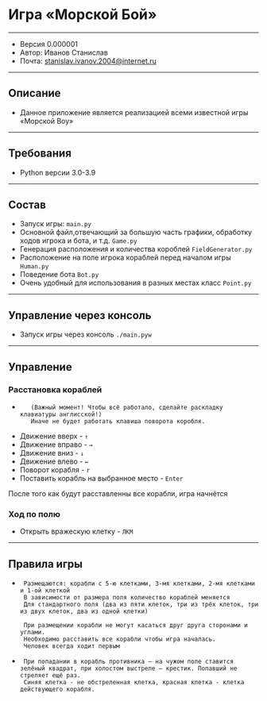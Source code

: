 # Игра «Морской Бой»
___

- Версия 0.000001
- Автор: Иванов Станислав 
- Почта: stanislav.ivanov.2004@internet.ru

___

## __Описание__

-    Данное приложение является реализацией всеми известной игры «Морской Boy»

___


## __Требования__

-    Python версии 3.0-3.9
___


## __Состав__

-   Запуск игры: ``main.py``
-   Основной файл,отвечающий за большую часть графики, обработку ходов игрока и бота, и т.д. ``Game.py``
-   Генерация расположения и количества короблей ``FieldGenerator.py``
-   Расположение на поле игрока кораблей перед началом игры ``Human.py``
-   Поведение бота ``Bot.py``
-   Очень удобный для использования в разных местах класс ``Point.py``

___


## __Управление через консоль__

-    Запуск игры через консоль ``./main.pyw``

___


## __Управление__



### __Расстановка кораблей__
-        (Важный момент! Чтобы всё работало, сделайте раскладку клавиатуры англисской!)
         Иначе не будет работать клавиша поворота коробля.


- Движение вверх - ``↑``
- Движение вправо - ``→``
- Движение вниз - ``↓``
- Движение влево - ``←``
- Поворот корабля - ``r``
- Поставить корабль на выбранное место - ``Enter``

После того как будут расставленны все корабли, игра начнётся


### __Ход по полю__

- Открыть вражескую клетку - `ЛКМ`


___


## __Правила игры__
-      Размещаются: корабли с 5-ю клетками, 3-мя клетками, 2-мя клетками и 1-ой клеткой
       В зависимости от размера поля количество кораблей меняется
       Для стандартного поля (два из пяти клеток, три из трёх клеток, три из двух клеток, два из одной клетки)
       
       При размещении корабли не могут касаться друг друга сторонами и углами.
       Необходимо расставить все корабли чтобы игра началась.
       Человек всегда ходит первым
- 
       При попадании в корабль противника — на чужом поле ставится зелёный квадрат, при холостом выстреле — крестик. Попавший не стреляет ещё раз.
       Синяя клетка - не обстреленная клетка, красная клетка - клетка действующего корабля.
       




